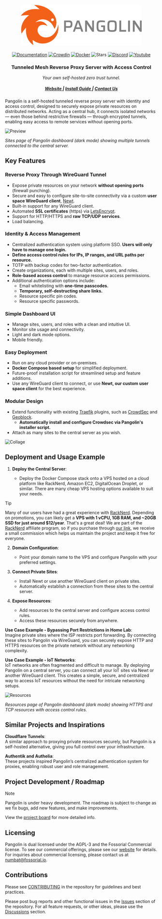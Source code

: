 <div align="center">
    <h2 align="center"><a href="https://fossorial.io"><img alt="pangolin" src="public/logo//word_mark.png" width="400" /></a></h2>

[![Documentation](https://img.shields.io/badge/docs-latest-blue.svg?style=flat-square)](https://docs.fossorial.io/)
[![Crowdin](https://badges.crowdin.net/pangolin-loko/localized.svg)](https://crowdin.com)
[![Docker](https://img.shields.io/docker/pulls/fosrl/pangolin?style=flat-square)](https://hub.docker.com/r/fosrl/pangolin)
![Stars](https://img.shields.io/github/stars/fosrl/pangolin?style=flat-square)
[![Discord](https://img.shields.io/discord/1325658630518865980?logo=discord&style=flat-square)](https://discord.gg/HCJR8Xhme4)
[![Youtube](https://img.shields.io/badge/YouTube-red?logo=youtube&logoColor=white&style=flat-square)](https://www.youtube.com/@fossorial-app)

</div>

<h3 align="center">Tunneled Mesh Reverse Proxy Server with Access Control</h3>
<div align="center">

_Your own self-hosted zero trust tunnel._

</div>

<div align="center">
  <h5>
      <a href="https://fossorial.io">
        Website
      </a>
      <span> | </span>
      <a href="https://docs.fossorial.io/Getting%20Started/quick-install">
        Install Guide
      </a>
      <span> | </span>
      <a href="mailto:numbat@fossorial.io">
        Contact Us
      </a>
  </h5>
</div>

Pangolin is a self-hosted tunneled reverse proxy server with identity and access control, designed to securely expose private resources on distributed networks. Acting as a central hub, it connects isolated networks — even those behind restrictive firewalls — through encrypted tunnels, enabling easy access to remote services without opening ports.

<img src="public/screenshots/sites.png" alt="Preview"/>

_Sites page of Pangolin dashboard (dark mode) showing multiple tunnels connected to the central server._

## Key Features

### Reverse Proxy Through WireGuard Tunnel

-   Expose private resources on your network **without opening ports** (firewall punching).
-   Secure and easy to configure site-to-site connectivity via a custom **user space WireGuard client**, [Newt](https://github.com/fosrl/newt).
-   Built-in support for any WireGuard client.
-   Automated **SSL certificates** (https) via [LetsEncrypt](https://letsencrypt.org/).
-   Support for HTTP/HTTPS and **raw TCP/UDP services**.
-   Load balancing.

### Identity & Access Management

-   Centralized authentication system using platform SSO. **Users will only have to manage one login.**
-   **Define access control rules for IPs, IP ranges, and URL paths per resource.**
-   TOTP with backup codes for two-factor authentication.
-   Create organizations, each with multiple sites, users, and roles.
-   **Role-based access control** to manage resource access permissions.
-   Additional authentication options include:
    -   Email whitelisting with **one-time passcodes.**
    -   **Temporary, self-destructing share links.**
    -   Resource specific pin codes.
    -   Resource specific passwords.

### Simple Dashboard UI

-   Manage sites, users, and roles with a clean and intuitive UI.
-   Monitor site usage and connectivity.
-   Light and dark mode options.
-   Mobile friendly.

### Easy Deployment

-   Run on any cloud provider or on-premises.
-   **Docker Compose based setup** for simplified deployment.
-   Future-proof installation script for streamlined setup and feature additions.
-   Use any WireGuard client to connect, or use **Newt, our custom user space client** for the best experience.

### Modular Design

-   Extend functionality with existing [Traefik](https://github.com/traefik/traefik) plugins, such as [CrowdSec](https://plugins.traefik.io/plugins/6335346ca4caa9ddeffda116/crowdsec-bouncer-traefik-plugin) and [Geoblock](github.com/PascalMinder/geoblock).
    - **Automatically install and configure Crowdsec via Pangolin's installer script.**
-   Attach as many sites to the central server as you wish.

<img src="public/screenshots/collage.png" alt="Collage"/>

## Deployment and Usage Example

1. **Deploy the Central Server**:

   - Deploy the Docker Compose stack onto a VPS hosted on a cloud platform like RackNerd, Amazon EC2, DigitalOcean Droplet, or similar. There are many cheap VPS hosting options available to suit your needs.
   
> [!TIP]
> Many of our users have had a great experience with [RackNerd](https://my.racknerd.com/aff.php?aff=13788). Depending on promotions, you can likely get a **VPS with 1 vCPU, 1GB RAM, and ~20GB SSD for just around $12/year**. That's a great deal!
> We are part of the [RackNerd](https://my.racknerd.com/aff.php?aff=13788) affiliate program, so if you purchase through [our link](https://my.racknerd.com/aff.php?aff=13788), we receive a small commission which helps us maintain the project and keep it free for everyone.

2. **Domain Configuration**:

    - Point your domain name to the VPS and configure Pangolin with your preferred settings.

3. **Connect Private Sites**:

    - Install Newt or use another WireGuard client on private sites.
    - Automatically establish a connection from these sites to the central server.

4. **Expose Resources**:

    - Add resources to the central server and configure access control rules.
    - Access these resources securely from anywhere.

**Use Case Example - Bypassing Port Restrictions in Home Lab**:  
 Imagine private sites where the ISP restricts port forwarding. By connecting these sites to Pangolin via WireGuard, you can securely expose HTTP and HTTPS resources on the private network without any networking complexity.

**Use Case Example - IoT Networks**:  
 IoT networks are often fragmented and difficult to manage. By deploying Pangolin on a central server, you can connect all your IoT sites via Newt or another WireGuard client. This creates a simple, secure, and centralized way to access IoT resources without the need for intricate networking setups.


<img src="public/screenshots/resources.png" alt="Resources"/>

_Resources page of Pangolin dashboard (dark mode) showing HTTPS and TCP resources with access control rules._

## Similar Projects and Inspirations

**Cloudflare Tunnels**:  
    A similar approach to proxying private resources securely, but Pangolin is a self-hosted alternative, giving you full control over your infrastructure.

**Authentik and Authelia**:  
    These projects inspired Pangolin’s centralized authentication system for proxies, enabling robust user and role management.

## Project Development / Roadmap

> [!NOTE]
> Pangolin is under heavy development. The roadmap is subject to change as we fix bugs, add new features, and make improvements.

View the [project board](https://github.com/orgs/fosrl/projects/1) for more detailed info.

## Licensing

Pangolin is dual licensed under the AGPL-3 and the Fossorial Commercial license. To see our commercial offerings, please see our [website](https://fossorial.io) for details. For inquiries about commercial licensing, please contact us at [numbat@fossorial.io](mailto:numbat@fossorial.io).

## Contributions

Please see [CONTRIBUTING](./CONTRIBUTING.md) in the repository for guidelines and best practices.

Please post bug reports and other functional issues in the [Issues](https://github.com/fosrl/pangolin/issues) section of the repository.
For all feature requests, or other ideas, please use the [Discussions](https://github.com/orgs/fosrl/discussions) section.
